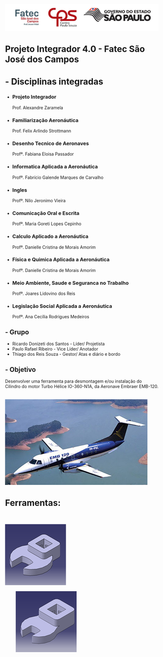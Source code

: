 ![image](https://github.com/Charliegroup/ProjetoPI/blob/master/Projeto_Integrador_Grupo_Charlie/Imagens/Templates_Power_Point/Logo_Fatec.jpg)

# Projeto Integrador 4.0 - Fatec São José dos Campos

# - Disciplinas integradas
* ### Projeto Integrador 
  Prof. Alexandre Zaramela
* ### Familiarização Aeronáutica 
  Prof. Felix Arlindo Strottmann
* ### Desenho Tecnico de Aeronaves
  Profª. Fabiana Eloisa Passador
* ### Informatica Aplicada a Aeronáutica
  Profª. Fabrício Galende Marques de Carvalho
* ### Ingles
  Profª. Nilo Jeronimo Vieira
* ### Comunicação Oral e Escrita
  Profª. Maria Goreti Lopes Cepinho
* ### Calculo Aplicado a Aeronáutica
  Profª. Danielle Cristina de Morais Amorim
* ### Física e Quimica Aplicada a Aeronáutica
  Profª. Danielle Cristina de Morais Amorim
* ### Meio Ambiente, Saude e Seguranca no Trabalho
  Profª. Joares Lidovino dos Reis
* ### Legislação Social Aplicada a Aeronáutica
  Profª. Ana Cecília Rodrigues Medeiros



## - Grupo
* Ricardo Donizeti dos Santos - Líder/ Projetista
* Paulo Rafael Ribeiro - Vice Líder/ Anotador
* Thiago dos Reis Souza - Gestor/ Atas e diário e bordo


## - Objetivo

Desenvolver uma ferramenta para desmontagem e/ou instalação do Cilindro do motor Turbo Hélice IO-360-N1A, da Aeronave Embraer EMB-120.
⠀⠀⠀⠀⠀⠀⠀⠀⠀⠀⠀⠀⠀⠀⠀⠀⠀⠀⠀⠀⠀⠀⠀⠀⠀⠀⠀⠀⠀⠀⠀⠀⠀⠀⠀⠀⠀⠀⠀⠀⠀⠀⠀⠀⠀⠀⠀⠀⠀⠀⠀⠀⠀⠀⠀⠀⠀⠀⠀⠀⠀⠀⠀⠀⠀⠀⠀⠀⠀⠀⠀⠀⠀⠀⠀⠀⠀⠀⠀⠀⠀⠀⠀⠀⠀⠀⠀⠀⠀⠀⠀⠀⠀⠀
![image](https://github.com/Charliegroup/ProjetoPI/blob/master/Projeto_Integrador_Grupo_Charlie/Imagens/Templates_Power_Point/Aviao_EMB_120_Exemplo.jpg)

# Ferramentas:
⠀⠀⠀⠀⠀⠀⠀⠀⠀⠀⠀⠀⠀⠀⠀⠀⠀⠀⠀⠀⠀⠀⠀⠀⠀⠀⠀⠀⠀⠀⠀⠀⠀⠀⠀⠀⠀⠀⠀⠀⠀⠀⠀⠀⠀⠀⠀⠀⠀⠀⠀⠀⠀⠀⠀⠀⠀⠀⠀⠀⠀⠀⠀⠀⠀⠀⠀⠀⠀⠀⠀⠀⠀⠀⠀⠀⠀⠀⠀⠀⠀⠀⠀⠀⠀⠀⠀⠀⠀⠀⠀⠀⠀⠀
![image](https://github.com/Charliegroup/ProjetoPI/blob/master/Projeto_Integrador_Grupo_Charlie/Imagens/Perspectivas/Perspectiva_A_README.png)⠀⠀⠀⠀⠀⠀⠀⠀⠀⠀⠀⠀⠀⠀⠀⠀⠀⠀⠀⠀⠀⠀⠀⠀⠀⠀⠀⠀⠀⠀⠀⠀⠀⠀⠀⠀⠀⠀⠀⠀⠀⠀⠀⠀⠀⠀⠀⠀⠀⠀⠀⠀
![image](https://github.com/Charliegroup/ProjetoPI/blob/master/Projeto_Integrador_Grupo_Charlie/Imagens/Perspectivas/Perspectiva_B_README.png)



